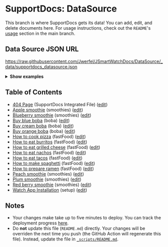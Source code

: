 # SupportDocs: DataSource
This branch is where SupportDocs gets its data! You can add, edit, and delete documents here. For usage instructions, check out the `README`'s [usage](https://github.com/aheze/SupportDocs#using-the-github-repo) section in the main branch.

## Data Source JSON URL
<a href="https://raw.githubusercontent.com/Jwerfel/JSmartWatchDocs/DataSource/_data/supportdocs_datasource.json">https://raw.githubusercontent.com/Jwerfel/JSmartWatchDocs/DataSource/_data/supportdocs_datasource.json</a>

<details>
<summary><strong>Show examples</strong></summary>

<hr>

### SwiftUI
```swift
struct SwiftUIExampleView_MinimalCode: View {
    let dataSource = URL(string: "https://raw.githubusercontent.com/Jwerfel/JSmartWatchDocs/DataSource/_data/supportdocs_datasource.json")!
    @State var supportDocsPresented = false
    
    var body: some View {
        Button("Present SupportDocs from SwiftUI!") { supportDocsPresented = true }
        .sheet(isPresented: $supportDocsPresented, content: {
            SupportDocsView(dataSource: dataSource, isPresented: $supportDocsPresented)
        })
    }
}
```

### UIKit
```swift
class UIKitExampleController_MinimalCode: UIViewController {
    /**
    Connect this inside the storyboard.
    
    This is just for demo purposes, so it's not connected yet.
    */
    @IBAction func presentButtonPressed(_ sender: Any) {
        let dataSource = URL(string: "https://raw.githubusercontent.com/Jwerfel/JSmartWatchDocs/DataSource/_data/supportdocs_datasource.json")!
    
        let supportDocsViewController = SupportDocsViewController(dataSource: dataSource)
        self.present(supportDocsViewController, animated: true, completion: nil)
    }
}
```

<hr>

</details>

## Table of Contents
- [404 Page](https://Jwerfel.github.io/JSmartWatchDocs/404) (SupportDocs Integrated File) ([edit](https://github.com/Jwerfel/JSmartWatchDocs/edit/DataSource/JSmartWatchDocs/404.md))
- [Apple smoothie](https://Jwerfel.github.io/JSmartWatchDocs/Sample-Smoothies/Apple) (smoothies) ([edit](https://github.com/Jwerfel/JSmartWatchDocs/edit/DataSource/Sample-Smoothies/Apple.md))
- [Blueberry smoothie](https://Jwerfel.github.io/JSmartWatchDocs/Sample-Smoothies/Blueberry) (smoothies) ([edit](https://github.com/Jwerfel/JSmartWatchDocs/edit/DataSource/Sample-Smoothies/Blueberry.md))
- [Buy blue boba](https://Jwerfel.github.io/JSmartWatchDocs/Sample-Boba/BuyBlueBoba) (boba) ([edit](https://github.com/Jwerfel/JSmartWatchDocs/edit/DataSource/Sample-Boba/BuyBlueBoba.md))
- [Buy cream boba](https://Jwerfel.github.io/JSmartWatchDocs/Sample-Boba/BuyCreamBoba) (boba) ([edit](https://github.com/Jwerfel/JSmartWatchDocs/edit/DataSource/Sample-Boba/BuyCreamBoba.md))
- [Buy orange boba](https://Jwerfel.github.io/JSmartWatchDocs/Sample-Boba/BuyOrangeBoba) (boba) ([edit](https://github.com/Jwerfel/JSmartWatchDocs/edit/DataSource/Sample-Boba/BuyOrangeBoba.md))
- [How to cook pizza](https://Jwerfel.github.io/JSmartWatchDocs/Sample-FastFood/HowToCookPizza) (fastFood) ([edit](https://github.com/Jwerfel/JSmartWatchDocs/edit/DataSource/Sample-FastFood/HowToCookPizza.md))
- [How to eat burritos](https://Jwerfel.github.io/JSmartWatchDocs/Sample-FastFood/HowToEatBurritos) (fastFood) ([edit](https://github.com/Jwerfel/JSmartWatchDocs/edit/DataSource/Sample-FastFood/HowToEatBurritos.md))
- [How to eat grilled cheese](https://Jwerfel.github.io/JSmartWatchDocs/Sample-FastFood/HowToEatGrilledCheese) (fastFood) ([edit](https://github.com/Jwerfel/JSmartWatchDocs/edit/DataSource/Sample-FastFood/HowToEatGrilledCheese.md))
- [How to eat nachos](https://Jwerfel.github.io/JSmartWatchDocs/Sample-FastFood/HowToEatNachos) (fastFood) ([edit](https://github.com/Jwerfel/JSmartWatchDocs/edit/DataSource/Sample-FastFood/HowToEatNachos.md))
- [How to eat tacos](https://Jwerfel.github.io/JSmartWatchDocs/Sample-FastFood/HowToEatTacos) (fastFood) ([edit](https://github.com/Jwerfel/JSmartWatchDocs/edit/DataSource/Sample-FastFood/HowToEatTacos.md))
- [How to make spaghetti](https://Jwerfel.github.io/JSmartWatchDocs/Sample-FastFood/HowToMakeSpaghetti) (fastFood) ([edit](https://github.com/Jwerfel/JSmartWatchDocs/edit/DataSource/Sample-FastFood/HowToMakeSpaghetti.md))
- [How to prepare ramen](https://Jwerfel.github.io/JSmartWatchDocs/Sample-FastFood/HowToPrepareRamen) (fastFood) ([edit](https://github.com/Jwerfel/JSmartWatchDocs/edit/DataSource/Sample-FastFood/HowToPrepareRamen.md))
- [Peach smoothie](https://Jwerfel.github.io/JSmartWatchDocs/Sample-Smoothies/Peach) (smoothies) ([edit](https://github.com/Jwerfel/JSmartWatchDocs/edit/DataSource/Sample-Smoothies/Peach.md))
- [Plum smoothie](https://Jwerfel.github.io/JSmartWatchDocs/Sample-Smoothies/Plum) (smoothies) ([edit](https://github.com/Jwerfel/JSmartWatchDocs/edit/DataSource/Sample-Smoothies/Plum.md))
- [Red berry smoothie](https://Jwerfel.github.io/JSmartWatchDocs/Sample-Smoothies/RedBerries) (smoothies) ([edit](https://github.com/Jwerfel/JSmartWatchDocs/edit/DataSource/Sample-Smoothies/RedBerries.md))
- [Watch App Installation](https://Jwerfel.github.io/JSmartWatchDocs/Setup/WatchAppInstall) (setup) ([edit](https://github.com/Jwerfel/JSmartWatchDocs/edit/DataSource/Setup/WatchAppInstall.md))


## Notes
- Your changes make take up to five minutes to deploy. You can track the deployment progress [here](https://github.com/Jwerfel/JSmartWatchDocs/deployments/activity_log?environment=github-pages).
- Do **not** update this file (`README.md`) directly. Your changes will be overriden the next time you push (the GitHub Action will regenerate this file). Instead, update the file in [`_scripts/README.md`](https://github.com/Jwerfel/JSmartWatchDocs/edit/DataSource/_scripts/README.md). 